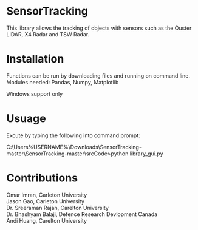 # SensorTracking
This library allows the tracking of objects with sensors such as the Ouster LIDAR, X4 Radar and TSW Radar.

# Installation 

Functions can be run by downloading files and running on command line.
Modules needed: Pandas, Numpy, Matplotlib

Windows support only 

# Usuage

Excute by typing the following into command prompt: 

C:\Users\%USERNAME%\Downloads\SensorTracking-master\SensorTracking-master\srcCode>python library_gui.py


# Contributions 

Omar Imran, Carleton University <br />
Jason Gao, Carleton University <br />
Dr. Sreeraman Rajan, Carelton University <br />
Dr. Bhashyam Balaji, Defence Research Devlopment Canada <br />
Andi Huang, Carelton University <br />

